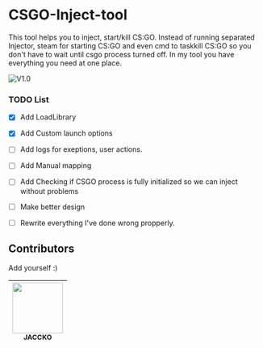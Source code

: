 # CSGO-Inject-tool
This tool helps you to inject, start/kill CS:GO. Instead of running separated Injector, steam for starting CS:GO and even cmd to taskkill CS:GO so you don't have to wait until csgo process turned off. In my tool you have everything you need at one place.

![V1.0](https://i.imgur.com/0WjNQkX.png) 

### TODO List

- [x] Add LoadLibrary
- [x] Add Custom launch options
- [ ] Add logs for exeptions, user actions.
- [ ] Add Manual mapping
- [ ] Add Checking if CSGO process is fully initialized so we can inject without problems
- [ ] Make better design
- [ ] Rewrite everything I've done wrong propperly.


## Contributors
Add yourself :)
<!-- ALL-CONTRIBUTORS-LIST:START - Do not remove or modify this section -->
<!-- prettier-ignore -->
| [<img src="https://avatars2.githubusercontent.com/u/18294631?s=460&v=3" width="100px;"/><br /><sub><b>JACCKO</b></sub>](http://jaccko.xyz)<br />|
| :---: | 

<!-- ALL-CONTRIBUTORS-LIST:END -->
